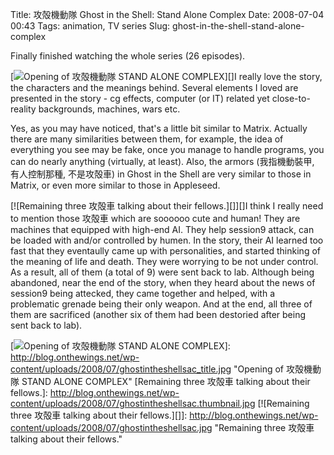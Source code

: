 Title: 攻殻機動隊 Ghost in the Shell: Stand Alone Complex
Date: 2008-07-04 00:43
Tags: animation, TV series
Slug: ghost-in-the-shell-stand-alone-complex

Finally finished watching the whole series (26 episodes).

[![Opening of 攻殻機動隊 STAND ALONE COMPLEX][]][]I really love the
story, the characters and the meanings behind. Several elements I loved
are presented in the story - cg effects, computer (or IT) related yet
close-to-reality backgrounds, machines, wars etc.

Yes, as you may have noticed, that's a little bit similar to Matrix.
Actually there are many similarities between them, for example, the idea
of everything you see may be fake, once you manage to handle programs,
you can do nearly anything (virtually, at least). Also, the armors
(我指機動裝甲, 有人控制那種, 不是攻殻車) in Ghost in the Shell are very
similar to those in Matrix, or even more similar to those in Appleseed.

[![Remaining three 攻殻車 talking about their fellows.][]][]I think I
really need to mention those 攻殻車 which are soooooo cute and human!
They are machines that equipped with high-end AI. They help session9
attack, can be loaded with and/or controlled by humen. In the story,
their AI learned too fast that they eventaully came up with
personalities, and started thinking of the meaning of life and death.
They were worrying to be not under control. As a result, all of them (a
total of 9) were sent back to lab. Although being abandoned, near the
end of the story, when they heard about the news of session9 being
attecked, they came together and helped, with a problematic grenade
being their only weapon. And at the end, all three of them are
sacrificed (another six of them had been destoried after being sent back
to lab).

<p>
<script src="http://shots.snap.com//client/inject.js?site_name=0" type="text/javascript"></script>
</p>

  [Opening of 攻殻機動隊 STAND ALONE COMPLEX]: http://blog.onthewings.net/wp-content/uploads/2008/07/ghostintheshellsac_title.thumbnail.jpg
  [![Opening of 攻殻機動隊 STAND ALONE COMPLEX][]]: http://blog.onthewings.net/wp-content/uploads/2008/07/ghostintheshellsac_title.jpg
    "Opening of 攻殻機動隊 STAND ALONE COMPLEX"
  [Remaining three 攻殻車 talking about their fellows.]: http://blog.onthewings.net/wp-content/uploads/2008/07/ghostintheshellsac.thumbnail.jpg
  [![Remaining three 攻殻車 talking about their fellows.][]]: http://blog.onthewings.net/wp-content/uploads/2008/07/ghostintheshellsac.jpg
    "Remaining three 攻殻車 talking about their fellows."
